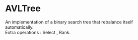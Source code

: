 # AVLTree
An implementation of a binary search tree that rebalance itself automatically. <br/>
Extra operations : Select , Rank.
